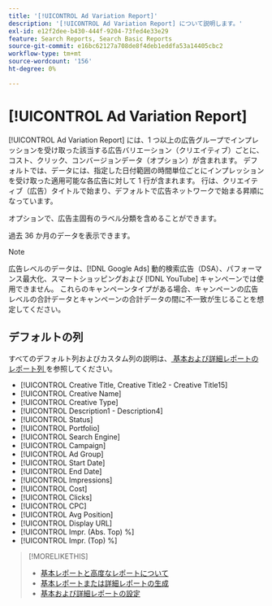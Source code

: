 ```yaml
---
title: '[!UICONTROL Ad Variation Report]'
description: '[!UICONTROL Ad Variation Report] について説明します。'
exl-id: e12f2dee-b430-444f-9204-73fed4e33e29
feature: Search Reports, Search Basic Reports
source-git-commit: e16bc62127a708de8f4deb1eddfa53a14405cbc2
workflow-type: tm+mt
source-wordcount: '156'
ht-degree: 0%

---
```


# [!UICONTROL Ad Variation Report]

[!UICONTROL Ad Variation Report] には、1 つ以上の広告グループでインプレッションを受け取った該当する広告バリエーション（クリエイティブ）ごとに、コスト、クリック、コンバージョンデータ（オプション）が含まれます。 デフォルトでは、データには、指定した日付範囲の時間単位ごとにインプレッションを受け取った適用可能な各広告に対して 1 行が含まれます。 行は、クリエイティブ（広告）タイトルで始まり、デフォルトで広告ネットワークで始まる昇順になっています。

オプションで、広告主固有のラベル分類を含めることができます。

過去 36 か月のデータを表示できます。

>[!NOTE]
>
>広告レベルのデータは、[!DNL Google Ads] 動的検索広告（DSA）、パフォーマンス最大化、スマートショッピングおよび [!DNL YouTube] キャンペーンでは使用できません。 これらのキャンペーンタイプがある場合、キャンペーンの広告レベルの合計データとキャンペーンの合計データの間に不一致が生じることを想定してください。

## デフォルトの列

すべてのデフォルト列およびカスタム列の説明は、[ 基本および詳細レポートのレポート列 ](basic-advanced-report-columns.md) を参照してください。

* [!UICONTROL Creative Title, Creative Title2 - Creative Title15]
* [!UICONTROL Creative Name]
* [!UICONTROL Creative Type]
* [!UICONTROL Description1 - Description4]
* [!UICONTROL Status]
* [!UICONTROL Portfolio]
* [!UICONTROL Search Engine]
* [!UICONTROL Campaign]
* [!UICONTROL Ad Group]
* [!UICONTROL Start Date]
* [!UICONTROL End Date]
* [!UICONTROL Impressions]
* [!UICONTROL Cost]
* [!UICONTROL Clicks]
* [!UICONTROL CPC]
* [!UICONTROL Avg Position]
* [!UICONTROL Display URL]
* [!UICONTROL Impr. (Abs. Top) %]
* [!UICONTROL Impr. (Top) %]

>[!MORELIKETHIS]
>
>* [ 基本レポートと高度なレポートについて ](basic-advanced-report-about.md)
>* [ 基本レポートまたは詳細レポートの生成 ](basic-advanced-report-generate.md)
>* [ 基本および詳細レポートの設定 ](basic-advanced-report-settings.md)
